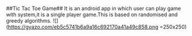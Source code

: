 ##Tic Tac Toe Game##
It is an android app in which user can play game with system,it is a single player game.This is based on randomised and greedy algorithms. 
![](https://gyazo.com/eb5c5741b6a9a16c692170a41a49c858.png =250x250)
